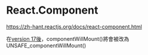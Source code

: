 # React.Component
https://zh-hant.reactjs.org/docs/react-component.html

在[version 17後](https://reactjs.org/blog/2018/03/27/update-on-async-rendering.html)，componentWillMount()將會被改為UNSAFE_componentWillMount()
